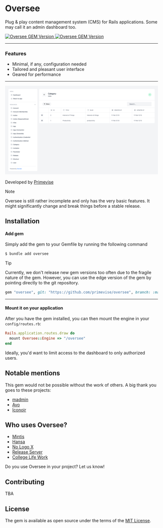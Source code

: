 # Oversee

Plug & play content management system (CMS) for Rails applications. Some may call it an admin dashboard too.

<a href="https://rubygems.org/gems/oversee">
  <img alt="Oversee GEM Version" src="https://img.shields.io/gem/v/oversee?color=10b981&include_prereleases&logo=ruby&logoColor=f43f5e">
</a>

<a href="https://rubygems.org/gems/oversee">
  <img alt="Oversee GEM Version" src="https://img.shields.io/gem/dt/oversee?color=10b981&include_prereleases&logo=ruby&logoColor=f43f5e">
</a>

---

### Features

- Minimal, if any, configuration needed
- Tailored and pleasant user interface
- Geared for performance

---

![Oversee Screenshot](docs/images/screenshot.png)

Developed by [Primevise](https://primevise.com)

> [!NOTE]
> Oversee is still rather incomplete and only has the very basic features. It might significantly change and break things before a stable release.

## Installation

#### Add gem

Simply add the gem to your Gemfile by running the following command

```bash
$ bundle add oversee
```

> [!TIP]
> Currently, we don't release new gem versions too often due to the fragile nature of the gem. However, you can use the edge version of the gem by pointing directly to the git repository.
>
> ```ruby
> gem "oversee", git: "https://github.com/primevise/oversee", branch: :main
> ```

---

#### Mount it on your application

After you have the gem installed, you can then mount the engine in your `config/routes.rb`:

```ruby
Rails.application.routes.draw do
  mount Oversee::Engine => "/oversee"
end
```

Ideally, you'd want to limit access to the dashboard to only authorized users.

## Notable mentions

This gem would not be possible without the work of others. A big thank you goes to these projects:

- [madmin](https://github.com/excid3/madmin)
- [Avo](https://github.com/avo-hq/avo)
- [Iconoir](https://github.com/iconoir-icons/iconoir)

## Who uses Oversee?

- [Mintis](https://mintis.app)
- [Hansa](https://hansahq.com)
- [No Logo X](https://nologox.com)
- [Release Server](https://releaseserver.com)
- [College Life Work](https://work.collegelife.co)

Do you use Oversee in your project? Let us know!

## Contributing

TBA

## License

The gem is available as open source under the terms of the [MIT License](https://opensource.org/licenses/MIT).
